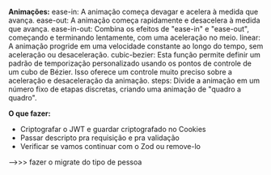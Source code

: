 <b>Animações:</b>
ease-in: A animação começa devagar e acelera à medida que avança.
ease-out: A animação começa rapidamente e desacelera à medida que avança.
ease-in-out: Combina os efeitos de "ease-in" e "ease-out", começando e terminando lentamente, com uma aceleração no meio.
linear: A animação progride em uma velocidade constante ao longo do tempo, sem aceleração ou desaceleração.
cubic-bezier: Esta função permite definir um padrão de temporização personalizado usando os pontos de controle de um cubo de Bézier. Isso oferece um controle muito preciso sobre a aceleração e desaceleração da animação.
steps: Divide a animação em um número fixo de etapas discretas, criando uma animação de "quadro a quadro".

<b>O que fazer:</b>
- Criptografar o JWT e guardar criptografado no Cookies
- Passar descripto pra requisição e pra validação
- Verificar se vamos continuar com o Zod ou remove-lo

-->>> fazer o migrate do tipo de pessoa